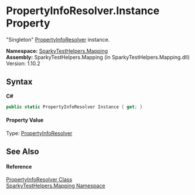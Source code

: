 # PropertyInfoResolver.Instance Property 
 

"Singleton" <a href="T_SparkyTestHelpers_Mapping_PropertyInfoResolver.md">PropertyInfoResolver</a> instance.

**Namespace:**&nbsp;<a href="N_SparkyTestHelpers_Mapping.md">SparkyTestHelpers.Mapping</a><br />**Assembly:**&nbsp;SparkyTestHelpers.Mapping (in SparkyTestHelpers.Mapping.dll) Version: 1.10.2

## Syntax

**C#**<br />
``` C#
public static PropertyInfoResolver Instance { get; }
```


#### Property Value
Type: <a href="T_SparkyTestHelpers_Mapping_PropertyInfoResolver.md">PropertyInfoResolver</a>

## See Also


#### Reference
<a href="T_SparkyTestHelpers_Mapping_PropertyInfoResolver.md">PropertyInfoResolver Class</a><br /><a href="N_SparkyTestHelpers_Mapping.md">SparkyTestHelpers.Mapping Namespace</a><br />